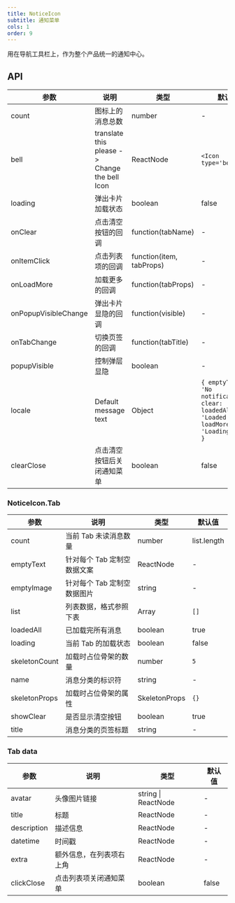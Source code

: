 ```yaml
---
title: NoticeIcon
subtitle: 通知菜单
cols: 1
order: 9
---
```


用在导航工具栏上，作为整个产品统一的通知中心。

## API

| 参数                 | 说明                                          | 类型                     | 默认值                                                                                             |
| -------------------- | --------------------------------------------- | ------------------------ | -------------------------------------------------------------------------------------------------- |
| count                | 图标上的消息总数                              | number                   | -                                                                                                  |
| bell                 | translate this please -> Change the bell Icon | ReactNode                | `<Icon type='bell' />`                                                                             |
| loading              | 弹出卡片加载状态                              | boolean                  | false                                                                                              |
| onClear              | 点击清空按钮的回调                            | function(tabName)        | -                                                                                                  |
| onItemClick          | 点击列表项的回调                              | function(item, tabProps) | -                                                                                                  |
| onLoadMore           | 加载更多的回调                                | function(tabProps)       | -                                                                                                  |
| onPopupVisibleChange | 弹出卡片显隐的回调                            | function(visible)        | -                                                                                                  |
| onTabChange          | 切换页签的回调                                | function(tabTitle)       | -                                                                                                  |
| popupVisible         | 控制弹层显隐                                  | boolean                  | -                                                                                                  |
| locale               | Default message text                          | Object                   | `{ emptyText: 'No notifications', clear: 'Clear', loadedAll: 'Loaded', loadMore: 'Loading more' }` |
| clearClose           | 点击清空按钮后关闭通知菜单                    | boolean                  | false                                                                                              |

### NoticeIcon.Tab

| 参数          | 说明                        | 类型          | 默认值      |
| ------------- | --------------------------- | ------------- | ----------- |
| count         | 当前 Tab 未读消息数量       | number        | list.length |
| emptyText     | 针对每个 Tab 定制空数据文案 | ReactNode     | -           |
| emptyImage    | 针对每个 Tab 定制空数据图片 | string        | -           |
| list          | 列表数据，格式参照下表      | Array         | `[]`        |
| loadedAll     | 已加载完所有消息            | boolean       | true        |
| loading       | 当前 Tab 的加载状态         | boolean       | false       |
| skeletonCount | 加载时占位骨架的数量        | number        | `5`         |
| name          | 消息分类的标识符            | string        | -           |
| skeletonProps | 加载时占位骨架的属性        | SkeletonProps | `{}`        |
| showClear     | 是否显示清空按钮            | boolean       | true        |
| title         | 消息分类的页签标题          | string        | -           |


### Tab data

| 参数        | 说明                     | 类型                | 默认值 |
| ----------- | ------------------------ | ------------------- | ------ |
| avatar      | 头像图片链接             | string \| ReactNode | -      |
| title       | 标题                     | ReactNode           | -      |
| description | 描述信息                 | ReactNode           | -      |
| datetime    | 时间戳                   | ReactNode           | -      |
| extra       | 额外信息，在列表项右上角 | ReactNode           | -      |
| clickClose  | 点击列表项关闭通知菜单   | boolean             | false  |
